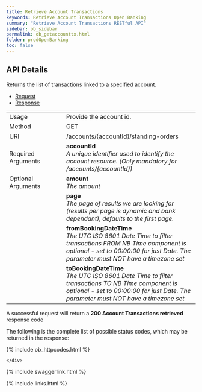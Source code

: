 ```yaml
---
title: Retrieve Account Transactions
keywords: Retrieve Account Transactions Open Banking 
summary: "Retrieve Account Transactions RESTful API"
sidebar: ob_sidebar
permalink: ob_getaccounttx.html
folder: prodOpenBanking
toc: false
---
```


## API Details

Returns the list of transactions linked to a specified account.


<ul id="profileTabs" class="nav nav-tabs">
    <li class="active"><a href="#profile" data-toggle="tab">Request</a></li>
    <li><a href="#about" data-toggle="tab">Response</a></li>
   
</ul>
  <div class="tab-content">
<div role="tabpanel" class="tab-pane active" id="profile">


  <table>
<colgroup>
<col width="30%" />
<col width="90%" />
</colgroup>

<tbody>
<tr>
<td markdown="span">Usage</td>
<td markdown="span">Provide the account id. </td>
</tr>
<tr>
<td markdown="span">Method</td>
<td markdown="span"><span class="label label-success">GET </span>
</td>
</tr>
<tr>
<td markdown="span">URI</td>
<td markdown="span">/accounts/{accountId}/standing-orders
</td>
</tr>
<tr>
<td markdown="span">Required Arguments</td>
<td markdown="span"><b>accountId</b>
<br/><i>A unique identifier used to identify the account resource. (Only mandatory for /accounts/{accountId}) </i>
</td>
</tr>

<tr>
<td markdown="span">Optional Arguments</td>
<td markdown="span"><b>amount</b>
<br/><i>The amount</i>
</td>
</tr>
<tr>
<td markdown="span"></td>
<td markdown="span"><b>page</b>
<br/><i>The page of results we are looking for (results per page is dynamic and bank dependant), defaults to the first page.</i>
</td>
</tr>
<tr>
<td markdown="span"></td>
<td markdown="span"><b>fromBookingDateTime</b>
<br/><i>The UTC ISO 8601 Date Time to filter transactions FROM NB Time component is optional - set to 00:00:00 for just Date. The parameter must NOT have a timezone set</i>
</td>
</tr>
<tr>
<td markdown="span"></td>
<td markdown="span"><b>toBookingDateTime</b> 
<br/><i>The UTC ISO 8601 Date Time to filter transactions TO NB Time component is optional - set to 00:00:00 for just Date. The parameter must NOT have a timezone set</i>
</td>
</tr>
</tbody>
</table>



</div>

<div role="tabpanel" class="tab-pane" id="about">
<p>A successful request will return a <b>200 Account Transactions retrieved</b> response code</p>
<p>The following is the complete list of possible status codes, which may be returned in the response:</p>
    {% include ob_httpcodes.html %}
    
 
    </div>


</div>

{% include swaggerlink.html %}

{% include links.html %}
